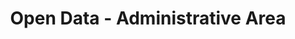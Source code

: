 ---
schema: default
title: Open Data - Administrative Area
organization: Argyll and Bute Council
notes: Administrative Areas used by Argyll and Bute Council for administering services. The council area is divided into four administrative areas:Bute and CowalHelensburgh and LomondMid Argyll, Kintyre and the IslandsOban, Lorn and the Isles
resources:

  - name: Open Data - Administrative Area FEATURE LAYER
  - url: 
  - format: FEATURE LAYER

license: 
category:

  - Boundary

  - Electoral


  - 

maintainer: Tim Wisniewski
maintainer_email: tim@timwis.com
---